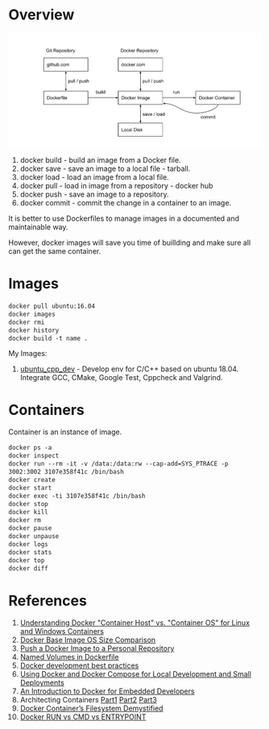 # Overview
![Docker Overview](images/Docker.svg)

1. docker build - build an image from a Docker file. 
2. docker save - save an image to a local file - tarball.
3. docker load - load an image from a local file.
4. docker pull - load in image from a repository - docker hub
5. docker push - save an image to a repository.
6. docker commit - commit the change in a container to an image.

It is better to use Dockerfiles to manage images in a documented and maintainable way.

However, docker images will save you time of buillding and make sure all can get the same container.

# Images
```
docker pull ubuntu:16.04
docker images
docker rmi
docker history
docker build -t name .
```
My Images:
1. [ubuntu_cpp_dev](https://hub.docker.com/r/codible/ubuntu_cpp_dev/) - Develop env for C/C++ based on ubuntu 18.04. Integrate GCC, CMake, Google Test, Cppcheck and Valgrind.


# Containers
Container is an instance of image.
```
docker ps -a
docker inspect
docker run --rm -it -v /data:/data:rw --cap-add=SYS_PTRACE -p 3002:3002 3107e358f41c /bin/bash
docker create
docker start
docker exec -ti 3107e358f41c /bin/bash
docker stop
docker kill
docker rm
docker pause
docker unpause
docker logs
docker stats
docker top
docker diff
```


# References
1. [Understanding Docker "Container Host" vs. "Container OS" for Linux and Windows Containers](http://www.floydhilton.com/docker/2017/03/31/Docker-ContainerHost-vs-ContainerOS-Linux-Windows.html)
2. [Docker Base Image OS Size Comparison](https://www.brianchristner.io/docker-image-base-os-size-comparison/)
3. [Push a Docker Image to a Personal Repository](http://karlcode.owtelse.com/blog/2017/01/25/push-a-docker-image-to-personal-repository/)
4. [Named Volumes in Dockerfile](https://github.com/moby/moby/issues/30647)
5. [Docker development best practices](https://docs.docker.com/develop/dev-best-practices/)
6. [Using Docker and Docker Compose for Local Development and Small Deployments](https://www.codementor.io/jquacinella/docker-and-docker-compose-for-local-development-and-small-deployments-ph4p434gb)
7. [An Introduction to Docker for Embedded Developers](https://blog.feabhas.com/2017/09/introduction-docker-embedded-developers-part-1-getting-started/)
8. Architecting Containers [Part1](https://rhelblog.redhat.com/2015/07/29/architecting-containers-part-1-user-space-vs-kernel-space/) [Part2](https://rhelblog.redhat.com/2015/09/17/architecting-containers-part-2-why-the-user-space-matters-2/) [Part3](https://rhelblog.redhat.com/2015/11/10/architecting-containers-part-3-how-the-user-space-affects-your-application/)
9. [Docker Container’s Filesystem Demystified](https://medium.com/@nagarwal/docker-containers-filesystem-demystified-b6ed8112a04a)
10. [Docker RUN vs CMD vs ENTRYPOINT](http://goinbigdata.com/docker-run-vs-cmd-vs-entrypoint/)
